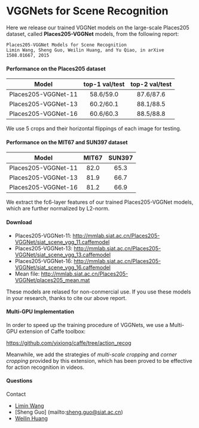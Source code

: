 # VGGNets for Scene Recognition

Here we release our trained VGGNet models on the large-scale Places205 dataset, called **Places205-VGGNet** models, from the following report:

    Places205-VGGNet Models for Scene Recognition
    Limin Wang, Sheng Guo, Weilin Huang, and Yu Qiao, in arXive 1508.01667, 2015

#### Performance on the Places205 dataset

|        Model        | top-1 val/test | top-2 val/test |
|:-------------------:|:--------------:|:--------------:|
| Places205-VGGNet-11 |    58.6/59.0   |    87.6/87.6   |
| Places205-VGGNet-13 |    60.2/60.1   |    88.1/88.5   |
| Places205-VGGNet-16 |    60.6/60.3   |    88.5/88.8   |

We use 5 crops and their horizontal flippings of each image for testing.

#### Performance on the MIT67 and SUN397 dataset

|        Model        | MIT67 | SUN397 |
|:-------------------:|:-----:|:------:|
| Places205-VGGNet-11 |  82.0 |  65.3  |
| Places205-VGGNet-13 |  81.9 |  66.7  |
| Places205-VGGNet-16 |  81.2 |  66.9  |

We extract the fc6-layer features of our trained Places205-VGGNet models, which are further normalized by L2-norm.

#### Download
- Places205-VGGNet-11: http://mmlab.siat.ac.cn/Places205-VGGNet/siat_scene_vgg_11.caffemodel
- Places205-VGGNet-13: http://mmlab.siat.ac.cn/Places205-VGGNet/siat_scene_vgg_13.caffemodel
- Places205-VGGNet-16: http://mmlab.siat.ac.cn/Places205-VGGNet/siat_scene_vgg_16.caffemodel
- Mean file: http://mmlab.siat.ac.cn/Places205-VGGNet/places205_mean.mat

These models are relased for non-conmercial use. If you use these models in your research, thanks to cite our above report.

#### Multi-GPU Implementation

In order to speed up the training procedure of VGGNets, we use a Multi-GPU extension of Caffe toolbox:

https://github.com/yjxiong/caffe/tree/action_recog

Meanwhile, we add the strategies of _multi-scale cropping_ and _corner cropping_ provided by this extension, which has been proved to be effective for action recognition in videos.

#### Questions
Contact 
- [Limin Wang](http://wanglimin.github.io/)
- [Sheng Guo] (mailto:sheng.guo@siat.ac.cn)
- [Weilin Huang](http://www.wlhuang.com/)

